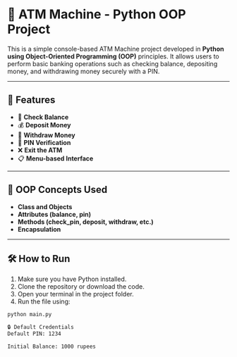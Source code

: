 # 🏦 ATM Machine - Python OOP Project

This is a simple console-based ATM Machine project developed in **Python using Object-Oriented Programming (OOP)** principles. It allows users to perform basic banking operations such as checking balance, depositing money, and withdrawing money securely with a PIN.

---

## 📌 Features

- 🧾 **Check Balance**
- 💰 **Deposit Money**
- 💸 **Withdraw Money**
- 🔐 **PIN Verification**
- ❌ **Exit the ATM**
- 📋 **Menu-based Interface**

---

## 🧠 OOP Concepts Used

- **Class and Objects**
- **Attributes (balance, pin)**
- **Methods (check_pin, deposit, withdraw, etc.)**
- **Encapsulation**

---

## 🛠️ How to Run

1. Make sure you have Python installed.
2. Clone the repository or download the code.
3. Open your terminal in the project folder.
4. Run the file using:

```bash
python main.py

🔒 Default Credentials
Default PIN: 1234

Initial Balance: 1000 rupees





